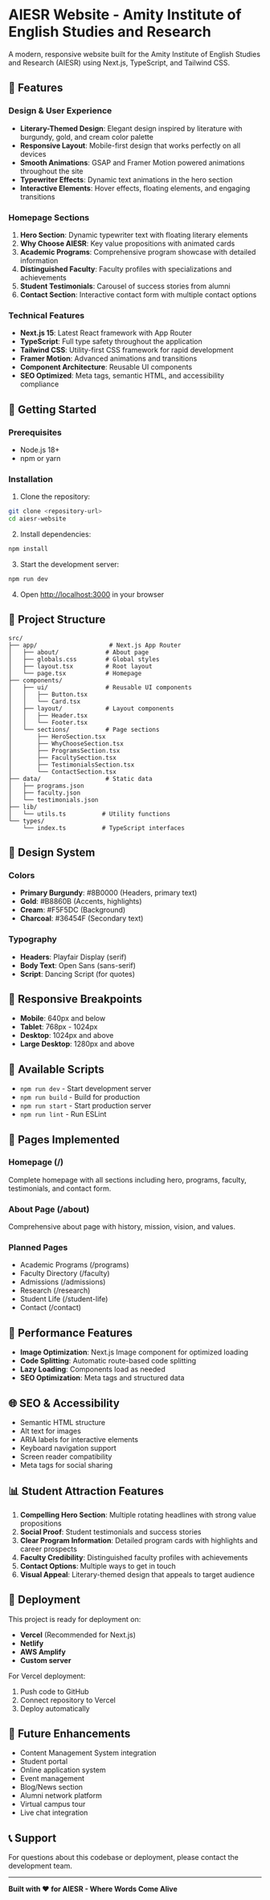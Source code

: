 # AIESR Website - Amity Institute of English Studies and Research

A modern, responsive website built for the Amity Institute of English Studies and Research (AIESR) using Next.js, TypeScript, and Tailwind CSS.

## 🌟 Features

### Design & User Experience

- **Literary-Themed Design**: Elegant design inspired by literature with burgundy, gold, and cream color palette
- **Responsive Layout**: Mobile-first design that works perfectly on all devices
- **Smooth Animations**: GSAP and Framer Motion powered animations throughout the site
- **Typewriter Effects**: Dynamic text animations in the hero section
- **Interactive Elements**: Hover effects, floating elements, and engaging transitions

### Homepage Sections

1. **Hero Section**: Dynamic typewriter text with floating literary elements
2. **Why Choose AIESR**: Key value propositions with animated cards
3. **Academic Programs**: Comprehensive program showcase with detailed information
4. **Distinguished Faculty**: Faculty profiles with specializations and achievements
5. **Student Testimonials**: Carousel of success stories from alumni
6. **Contact Section**: Interactive contact form with multiple contact options

### Technical Features

- **Next.js 15**: Latest React framework with App Router
- **TypeScript**: Full type safety throughout the application
- **Tailwind CSS**: Utility-first CSS framework for rapid development
- **Framer Motion**: Advanced animations and transitions
- **Component Architecture**: Reusable UI components
- **SEO Optimized**: Meta tags, semantic HTML, and accessibility compliance

## 🚀 Getting Started

### Prerequisites

- Node.js 18+
- npm or yarn

### Installation

1. Clone the repository:

```bash
git clone <repository-url>
cd aiesr-website
```

2. Install dependencies:

```bash
npm install
```

3. Start the development server:

```bash
npm run dev
```

4. Open [http://localhost:3000](http://localhost:3000) in your browser

## 📁 Project Structure

```
src/
├── app/                    # Next.js App Router
│   ├── about/             # About page
│   ├── globals.css        # Global styles
│   ├── layout.tsx         # Root layout
│   └── page.tsx           # Homepage
├── components/
│   ├── ui/                # Reusable UI components
│   │   ├── Button.tsx
│   │   └── Card.tsx
│   ├── layout/            # Layout components
│   │   ├── Header.tsx
│   │   └── Footer.tsx
│   └── sections/          # Page sections
│       ├── HeroSection.tsx
│       ├── WhyChooseSection.tsx
│       ├── ProgramsSection.tsx
│       ├── FacultySection.tsx
│       ├── TestimonialsSection.tsx
│       └── ContactSection.tsx
├── data/                  # Static data
│   ├── programs.json
│   ├── faculty.json
│   └── testimonials.json
├── lib/
│   └── utils.ts          # Utility functions
└── types/
    └── index.ts          # TypeScript interfaces
```

## 🎨 Design System

### Colors

- **Primary Burgundy**: #8B0000 (Headers, primary text)
- **Gold**: #B8860B (Accents, highlights)
- **Cream**: #F5F5DC (Background)
- **Charcoal**: #36454F (Secondary text)

### Typography

- **Headers**: Playfair Display (serif)
- **Body Text**: Open Sans (sans-serif)
- **Script**: Dancing Script (for quotes)

## 📱 Responsive Breakpoints

- **Mobile**: 640px and below
- **Tablet**: 768px - 1024px
- **Desktop**: 1024px and above
- **Large Desktop**: 1280px and above

## 🔧 Available Scripts

- `npm run dev` - Start development server
- `npm run build` - Build for production
- `npm run start` - Start production server
- `npm run lint` - Run ESLint

## 📄 Pages Implemented

### Homepage (/)

Complete homepage with all sections including hero, programs, faculty, testimonials, and contact form.

### About Page (/about)

Comprehensive about page with history, mission, vision, and values.

### Planned Pages

- Academic Programs (/programs)
- Faculty Directory (/faculty)
- Admissions (/admissions)
- Research (/research)
- Student Life (/student-life)
- Contact (/contact)

## 🎯 Performance Features

- **Image Optimization**: Next.js Image component for optimized loading
- **Code Splitting**: Automatic route-based code splitting
- **Lazy Loading**: Components load as needed
- **SEO Optimization**: Meta tags and structured data

## 🌐 SEO & Accessibility

- Semantic HTML structure
- Alt text for images
- ARIA labels for interactive elements
- Keyboard navigation support
- Screen reader compatibility
- Meta tags for social sharing

## 📊 Student Attraction Features

1. **Compelling Hero Section**: Multiple rotating headlines with strong value propositions
2. **Social Proof**: Student testimonials and success stories
3. **Clear Program Information**: Detailed program cards with highlights and career prospects
4. **Faculty Credibility**: Distinguished faculty profiles with achievements
5. **Contact Options**: Multiple ways to get in touch
6. **Visual Appeal**: Literary-themed design that appeals to target audience

## 🚀 Deployment

This project is ready for deployment on:

- **Vercel** (Recommended for Next.js)
- **Netlify**
- **AWS Amplify**
- **Custom server**

For Vercel deployment:

1. Push code to GitHub
2. Connect repository to Vercel
3. Deploy automatically

## 🔮 Future Enhancements

- Content Management System integration
- Student portal
- Online application system
- Event management
- Blog/News section
- Alumni network platform
- Virtual campus tour
- Live chat integration

## 📞 Support

For questions about this codebase or deployment, please contact the development team.

---

**Built with ❤️ for AIESR - Where Words Come Alive**
